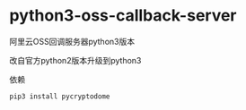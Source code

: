 # python3-oss-callback-server
阿里云OSS回调服务器python3版本

改自官方python2版本升级到python3

依赖
```
pip3 install pycryptodome
```
